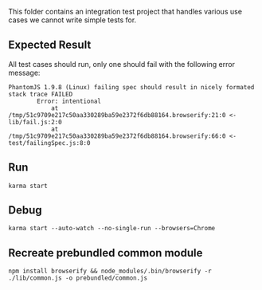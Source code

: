 This folder contains an integration test project that handles various use cases we cannot write simple tests for.

## Expected Result

All test cases should run, only one should fail with the following error message:

```
PhantomJS 1.9.8 (Linux) failing spec should result in nicely formated stack trace FAILED
        Error: intentional
            at /tmp/51c9709e217c50aa330289ba59e2372f6db88164.browserify:21:0 <- lib/fail.js:2:0
            at /tmp/51c9709e217c50aa330289ba59e2372f6db88164.browserify:66:0 <- test/failingSpec.js:8:0
```


## Run

```
karma start
```


## Debug

```
karma start --auto-watch --no-single-run --browsers=Chrome
```


## Recreate prebundled common module

```
npm install browserify && node_modules/.bin/browserify -r ./lib/common.js -o prebundled/common.js
```